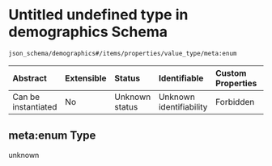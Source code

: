 # Untitled undefined type in demographics Schema

```txt
json_schema/demographics#/items/properties/value_type/meta:enum
```



| Abstract            | Extensible | Status         | Identifiable            | Custom Properties | Additional Properties | Access Restrictions | Defined In                                                                           |
| :------------------ | :--------- | :------------- | :---------------------- | :---------------- | :-------------------- | :------------------ | :----------------------------------------------------------------------------------- |
| Can be instantiated | No         | Unknown status | Unknown identifiability | Forbidden         | Allowed               | none                | [demographics.schema.json\*](../out/demographics.schema.json "open original schema") |

## meta:enum Type

unknown
